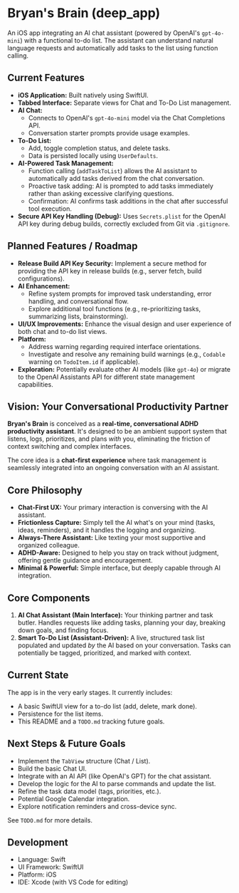 # Bryan's Brain (deep_app)

An iOS app integrating an AI chat assistant (powered by OpenAI's `gpt-4o-mini`) with a functional to-do list. The assistant can understand natural language requests and automatically add tasks to the list using function calling.

## Current Features

*   **iOS Application:** Built natively using SwiftUI.
*   **Tabbed Interface:** Separate views for Chat and To-Do List management.
*   **AI Chat:**
    *   Connects to OpenAI's `gpt-4o-mini` model via the Chat Completions API.
    *   Conversation starter prompts provide usage examples.
*   **To-Do List:**
    *   Add, toggle completion status, and delete tasks.
    *   Data is persisted locally using `UserDefaults`.
*   **AI-Powered Task Management:**
    *   Function calling (`addTaskToList`) allows the AI assistant to automatically add tasks derived from the chat conversation.
    *   Proactive task adding: AI is prompted to add tasks immediately rather than asking excessive clarifying questions.
    *   Confirmation: AI confirms task additions in the chat after successful tool execution.
*   **Secure API Key Handling (Debug):** Uses `Secrets.plist` for the OpenAI API key during debug builds, correctly excluded from Git via `.gitignore`.

## Planned Features / Roadmap

*   **Release Build API Key Security:** Implement a secure method for providing the API key in release builds (e.g., server fetch, build configurations).
*   **AI Enhancement:**
    *   Refine system prompts for improved task understanding, error handling, and conversational flow.
    *   Explore additional tool functions (e.g., re-prioritizing tasks, summarizing lists, brainstorming).
*   **UI/UX Improvements:** Enhance the visual design and user experience of both chat and to-do list views.
*   **Platform:**
    *   Address warning regarding required interface orientations.
    *   Investigate and resolve any remaining build warnings (e.g., `Codable` warning on `TodoItem.id` if applicable).
*   **Exploration:** Potentially evaluate other AI models (like `gpt-4o`) or migrate to the OpenAI Assistants API for different state management capabilities.

## Vision: Your Conversational Productivity Partner

**Bryan's Brain** is conceived as a **real-time, conversational ADHD productivity assistant**. It's designed to be an ambient support system that listens, logs, prioritizes, and plans *with* you, eliminating the friction of context switching and complex interfaces.

The core idea is a **chat-first experience** where task management is seamlessly integrated into an ongoing conversation with an AI assistant.

## Core Philosophy

*   **Chat-First UX:** Your primary interaction is conversing with the AI assistant.
*   **Frictionless Capture:** Simply tell the AI what's on your mind (tasks, ideas, reminders), and it handles the logging and organizing.
*   **Always-There Assistant:** Like texting your most supportive and organized colleague.
*   **ADHD-Aware:** Designed to help you stay on track without judgment, offering gentle guidance and encouragement.
*   **Minimal & Powerful:** Simple interface, but deeply capable through AI integration.

## Core Components

1.  **AI Chat Assistant (Main Interface):** Your thinking partner and task butler. Handles requests like adding tasks, planning your day, breaking down goals, and finding focus.
2.  **Smart To-Do List (Assistant-Driven):** A live, structured task list populated and updated *by* the AI based on your conversation. Tasks can potentially be tagged, prioritized, and marked with context.

## Current State

The app is in the very early stages. It currently includes:

*   A basic SwiftUI view for a to-do list (add, delete, mark done).
*   Persistence for the list items.
*   This README and a `TODO.md` tracking future goals.

## Next Steps & Future Goals

*   Implement the `TabView` structure (Chat / List).
*   Build the basic Chat UI.
*   Integrate with an AI API (like OpenAI's GPT) for the chat assistant.
*   Develop the logic for the AI to parse commands and update the list.
*   Refine the task data model (tags, priorities, etc.).
*   Potential Google Calendar integration.
*   Explore notification reminders and cross-device sync.

See `TODO.md` for more details.

## Development

*   Language: Swift
*   UI Framework: SwiftUI
*   Platform: iOS
*   IDE: Xcode (with VS Code for editing) 
